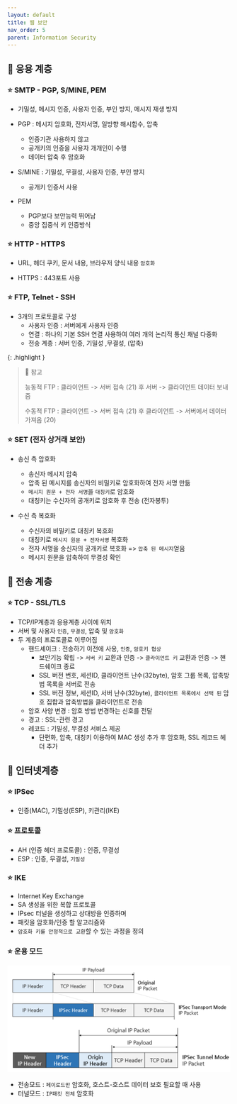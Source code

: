 ```yaml
---
layout: default
title: 웹 보안
nav_order: 5
parent: Information Security
---
```




## 📑 응용 계층

### ⭐ SMTP - PGP, S/MINE, PEM

- 기밀성, 메시지 인증, 사용자 인증, 부인 방지, 메시지 재생 방지
- PGP : 메시지 암호화, 전자서명, 일방향 해시함수, 압축
  - 인증기관 사용하지 않고
  - 공개키의 인증을 사용자 개개인이 수행
  - 데이터 압축 후 암호화

- S/MINE : 기밀성, 무결성, 사용자 인증, 부인 방지
  - 공개키 인증서 사용

- PEM
  - PGP보다 보안능력 뛰어남
  - 중앙 집중식 키 인증방식




### ⭐ HTTP - HTTPS

- URL, 헤더 쿠키, 문서 내용, 브라우저 양식 내용 `암호화`

- HTTPS : 443포트 사용

  

### ⭐ FTP, Telnet - SSH

- 3개의 프로토콜로 구성
  - 사용자 인증 : 서버에게 사용자 인증
  - 연결 : 하나의 기본 SSH 연결 사용하여 여러 개의 논리적 통신 채널 다중화
  - 전송 계층 : 서버 인증, 기밀성 ,무결성, (압축)


{: .highlight }

> 🎈 참고
>
> 능동적 FTP : 클라이언트 -> 서버 접속 (21) 후 서버 -> 클라이언트 데이터 보내줌
>
> 수동적 FTP : 클라이언트 -> 서버 접속 (21) 후 클라이언트 -> 서버에서 데이터 가져옴 (20)



### ⭐ SET (전자 상거래 보안)

- 송신 측 암호화

  - 송신자 메시지 압축
  - 압축 된 메시지를 송신자의 비밀키로 암호화하여 전자 서명 만듦
  - `메시지 원문 + 전자 서명`을 `대칭키`로 암호화
  - 대칭키는 수신자의 공개키로 암호화 후 전송 (전자봉투)

- 수신 측 복호화

  - 수신자의 비밀키로 대칭키 복호화
  - 대칭키로 `메시지 원문 + 전자서명` 복호화
  - 전자 서명을 송신자의 공개키로 복호화 => `압축 된 메시지`얻음
  - 메시지 원문을 압축하여 무결성 확인

  

## 📑 전송 계층

### ⭐ TCP - SSL/TLS

- TCP/IP계층과 응용계층 사이에 위치
- 서버 및 사용자 `인증`, `무결성`, 압축 및 `암호화`
- 두 계층의 프로토콜로 이루어짐
  - 핸드셰이크 : 전송하기 이전에 사용, `인증`, `암호키 협상`
    - 보안기능 확립 -> `서버 키` 교환과 인증 -> `클라이언트 키` 교환과 인증 -> 핸드쉐이크 종료
    - SSL 버전 번호, 세션ID, 클라이언트 난수(32byte), 암호 그룹 목록, 압축방법 목록을 서버로 전송
    - SSL 버전 정보, 세션ID, 서버 난수(32byte), `클라이언트 목록에서 선택 된` 암호 집합과 압축방법을 클라이언트로 전송
  - 암호 사양 변경 : 암호 방법 변경하는 신호를 전달
  - 경고 : SSL-관련 경고
  - 레코드 : 기밀성, 무결성 서비스 제공
    - 단편화, 압축, 대칭키 이용하여 MAC 생성 추가 후 암호화, SSL 레코드 헤더 추가



## 📑 인터넷계층

### ⭐ IPSec

- 인증(MAC), 기밀성(ESP), 키관리(IKE)



### ⭐ 프로토콜

- AH (인증 헤더 프로토콜) : 인증, 무결성
- ESP : 인증, 무결성, `기밀성`



### ⭐ IKE

- Internet Key Exchange
- SA 생성을 위한 복합 프로토콜
- IPsec 터널을 생성하고 상대방을 인증하며 
- 패킷을 암호화/인증 할 알고리즘와
- `암호화 키를 안정적으로 교환`할 수 있는 과정을 정의

### ⭐ 운용 모드

![](https://github.com/beeguriri/beeguriri.github.io/blob/main/docs/img/ipsec.png?raw=true)

- 전송모드 : `페이로드만` 암호화, 호스트-호스트 데이터 보호 필요할 때 사용
- 터널모드 : `IP패킷 전체` 암호화
